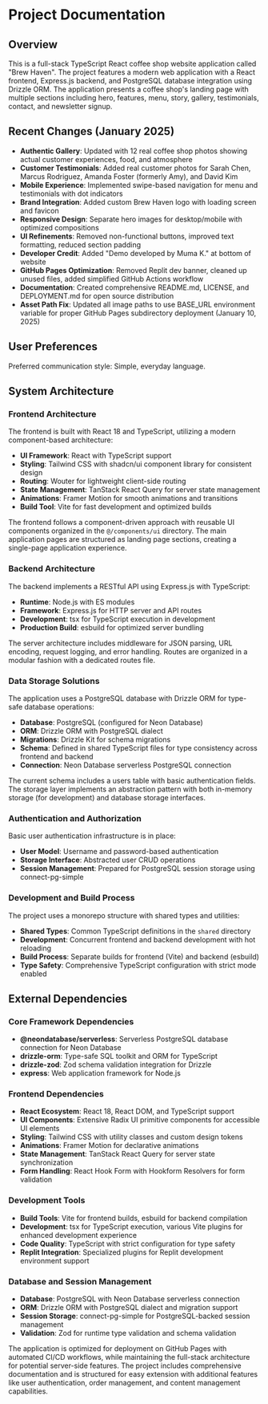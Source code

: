 # Project Documentation

## Overview

This is a full-stack TypeScript React coffee shop website application called "Brew Haven". The project features a modern web application with a React frontend, Express.js backend, and PostgreSQL database integration using Drizzle ORM. The application presents a coffee shop's landing page with multiple sections including hero, features, menu, story, gallery, testimonials, contact, and newsletter signup.

## Recent Changes (January 2025)

- **Authentic Gallery**: Updated with 12 real coffee shop photos showing actual customer experiences, food, and atmosphere
- **Customer Testimonials**: Added real customer photos for Sarah Chen, Marcus Rodriguez, Amanda Foster (formerly Amy), and David Kim
- **Mobile Experience**: Implemented swipe-based navigation for menu and testimonials with dot indicators
- **Brand Integration**: Added custom Brew Haven logo with loading screen and favicon
- **Responsive Design**: Separate hero images for desktop/mobile with optimized compositions
- **UI Refinements**: Removed non-functional buttons, improved text formatting, reduced section padding
- **Developer Credit**: Added "Demo developed by Muma K." at bottom of website
- **GitHub Pages Optimization**: Removed Replit dev banner, cleaned up unused files, added simplified GitHub Actions workflow
- **Documentation**: Created comprehensive README.md, LICENSE, and DEPLOYMENT.md for open source distribution
- **Asset Path Fix**: Updated all image paths to use BASE_URL environment variable for proper GitHub Pages subdirectory deployment (January 10, 2025)

## User Preferences

Preferred communication style: Simple, everyday language.

## System Architecture

### Frontend Architecture

The frontend is built with React 18 and TypeScript, utilizing a modern component-based architecture:

- **UI Framework**: React with TypeScript support
- **Styling**: Tailwind CSS with shadcn/ui component library for consistent design
- **Routing**: Wouter for lightweight client-side routing
- **State Management**: TanStack React Query for server state management
- **Animations**: Framer Motion for smooth animations and transitions
- **Build Tool**: Vite for fast development and optimized builds

The frontend follows a component-driven approach with reusable UI components organized in the `@/components/ui` directory. The main application pages are structured as landing page sections, creating a single-page application experience.

### Backend Architecture

The backend implements a RESTful API using Express.js with TypeScript:

- **Runtime**: Node.js with ES modules
- **Framework**: Express.js for HTTP server and API routes
- **Development**: tsx for TypeScript execution in development
- **Production Build**: esbuild for optimized server bundling

The server architecture includes middleware for JSON parsing, URL encoding, request logging, and error handling. Routes are organized in a modular fashion with a dedicated routes file.

### Data Storage Solutions

The application uses a PostgreSQL database with Drizzle ORM for type-safe database operations:

- **Database**: PostgreSQL (configured for Neon Database)
- **ORM**: Drizzle ORM with PostgreSQL dialect
- **Migrations**: Drizzle Kit for schema migrations
- **Schema**: Defined in shared TypeScript files for type consistency across frontend and backend
- **Connection**: Neon Database serverless PostgreSQL connection

The current schema includes a users table with basic authentication fields. The storage layer implements an abstraction pattern with both in-memory storage (for development) and database storage interfaces.

### Authentication and Authorization

Basic user authentication infrastructure is in place:

- **User Model**: Username and password-based authentication
- **Storage Interface**: Abstracted user CRUD operations
- **Session Management**: Prepared for PostgreSQL session storage using connect-pg-simple

### Development and Build Process

The project uses a monorepo structure with shared types and utilities:

- **Shared Types**: Common TypeScript definitions in the `shared` directory
- **Development**: Concurrent frontend and backend development with hot reloading
- **Build Process**: Separate builds for frontend (Vite) and backend (esbuild)
- **Type Safety**: Comprehensive TypeScript configuration with strict mode enabled

## External Dependencies

### Core Framework Dependencies

- **@neondatabase/serverless**: Serverless PostgreSQL database connection for Neon Database
- **drizzle-orm**: Type-safe SQL toolkit and ORM for TypeScript
- **drizzle-zod**: Zod schema validation integration for Drizzle
- **express**: Web application framework for Node.js

### Frontend Dependencies

- **React Ecosystem**: React 18, React DOM, and TypeScript support
- **UI Components**: Extensive Radix UI primitive components for accessible UI elements
- **Styling**: Tailwind CSS with utility classes and custom design tokens
- **Animations**: Framer Motion for declarative animations
- **State Management**: TanStack React Query for server state synchronization
- **Form Handling**: React Hook Form with Hookform Resolvers for form validation

### Development Tools

- **Build Tools**: Vite for frontend builds, esbuild for backend compilation
- **Development**: tsx for TypeScript execution, various Vite plugins for enhanced development experience
- **Code Quality**: TypeScript with strict configuration for type safety
- **Replit Integration**: Specialized plugins for Replit development environment support

### Database and Session Management

- **Database**: PostgreSQL with Neon Database serverless connection
- **ORM**: Drizzle ORM with PostgreSQL dialect and migration support
- **Session Storage**: connect-pg-simple for PostgreSQL-backed session management
- **Validation**: Zod for runtime type validation and schema validation

The application is optimized for deployment on GitHub Pages with automated CI/CD workflows, while maintaining the full-stack architecture for potential server-side features. The project includes comprehensive documentation and is structured for easy extension with additional features like user authentication, order management, and content management capabilities.